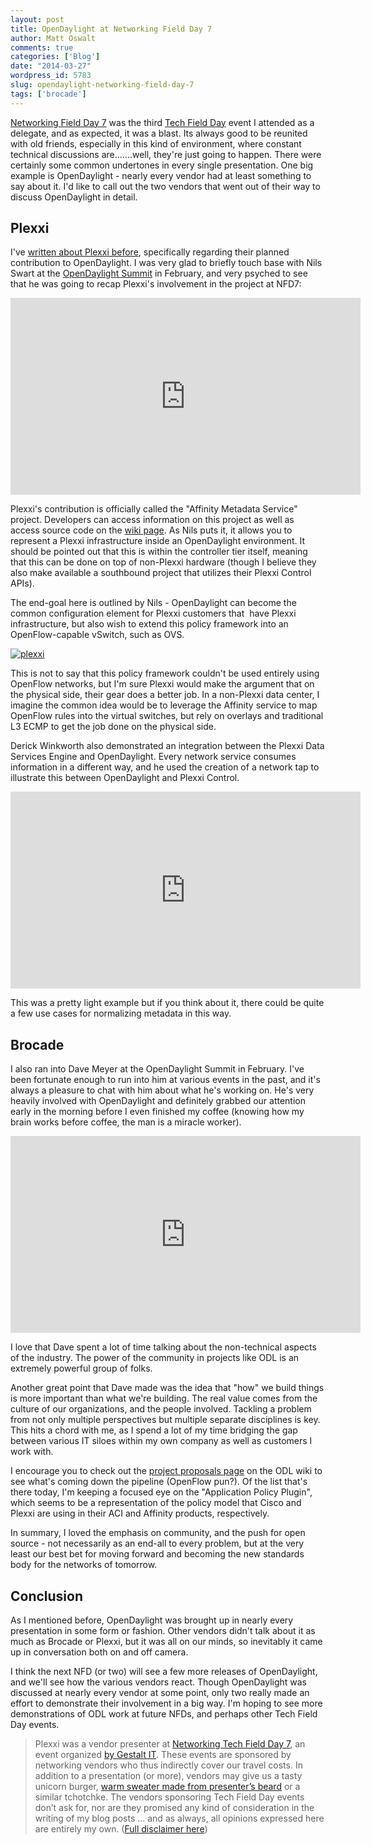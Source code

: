 ```yaml
---
layout: post
title: OpenDaylight at Networking Field Day 7
author: Matt Oswalt
comments: true
categories: ['Blog']
date: "2014-03-27"
wordpress_id: 5783
slug: opendaylight-networking-field-day-7
tags: ['brocade']
---
```



[Networking Field Day 7](http://techfieldday.com/event/nfd7/) was the third [Tech Field Day](http://techfieldday.com) event I attended as a delegate, and as expected, it was a blast. Its always good to be reunited with old friends, especially in this kind of environment, where constant technical discussions are.......well, they're just going to happen. There were certainly some common undertones in every single presentation. One big example is OpenDaylight - nearly every vendor had at least something to say about it. I'd like to call out the two vendors that went out of their way to discuss OpenDaylight in detail.

## Plexxi

I've [written about Plexxi before](https://keepingitclassless.net/2013/10/plexxi-optimized-workload-and-workflow/), specifically regarding their planned contribution to OpenDaylight. I was very glad to briefly touch base with Nils Swart at the [OpenDaylight Summit](http://events.linuxfoundation.org/events/opendaylight-summit) in February, and very psyched to see that he was going to recap Plexxi's involvement in the project at NFD7:

<div style="text-align: center"><iframe width="560" height="315" src="https://www.youtube.com/embed/bKGU7tYZV38" frameborder="0" allowfullscreen></iframe></div>

Plexxi's contribution is officially called the "Affinity Metadata Service" project. Developers can access information on this project as well as access source code on the [wiki page](https://wiki.opendaylight.org/view/Affinity_Metadata_Service:Release_Review). As Nils puts it, it allows you to represent a Plexxi infrastructure inside an OpenDaylight environment. It should be pointed out that this is within the controller tier itself, meaning that this can be done on top of non-Plexxi hardware (though I believe they also make available a southbound project that utilizes their Plexxi Control APIs).

The end-goal here is outlined by Nils - OpenDaylight can become the common configuration element for Plexxi customers that  have Plexxi infrastructure, but also wish to extend this policy framework into an OpenFlow-capable vSwitch, such as OVS.

[![plexxi](/assets/2014/03/plexxi-1024x531.png)](/assets/2014/03/plexxi.png)

This is not to say that this policy framework couldn't be used entirely using OpenFlow networks, but I'm sure Plexxi would make the argument that on the physical side, their gear does a better job. In a non-Plexxi data center, I imagine the common idea would be to leverage the Affinity service to map OpenFlow rules into the virtual switches, but rely on overlays and traditional L3 ECMP to get the job done on the physical side.

Derick Winkworth also demonstrated an integration between the Plexxi Data Services Engine and OpenDaylight. Every network service consumes information in a different way, and he used the creation of a network tap to illustrate this between OpenDaylight and Plexxi Control.

<div style="text-align: center"><iframe width="560" height="315" src="http://www.youtube.com/embed/2vrX_67ovoQ" frameborder="0" allowfullscreen></iframe></div>

This was a pretty light example but if you think about it, there could be quite a few use cases for normalizing metadata in this way.

## Brocade

I also ran into Dave Meyer at the OpenDaylight Summit in February. I've been fortunate enough to run into him at various events in the past, and it's always a pleasure to chat with him about what he's working on. He's very heavily involved with OpenDaylight and definitely grabbed our attention early in the morning before I even finished my coffee (knowing how my brain works before coffee, the man is a miracle worker).

<div style="text-align: center"><iframe width="560" height="315" src="http://www.youtube.com/embed/K5mgGYkaNDA" frameborder="0" allowfullscreen></iframe></div>

I love that Dave spent a lot of time talking about the non-technical aspects of the industry. The power of the community in projects like ODL is an extremely powerful group of folks.

Another great point that Dave made was the idea that "how" we build things is more important than what we're building. The real value comes from the culture of our organizations, and the people involved. Tackling a problem from not only multiple perspectives but multiple separate disciplines is key. This hits a chord with me, as I spend a lot of my time bridging the gap between various IT siloes within my own company as well as customers I work with.

I encourage you to check out the [project proposals page](https://wiki.opendaylight.org/view/Project_Proposals:Application_Policy_Plugin) on the ODL wiki to see what's coming down the pipeline (OpenFlow pun?). Of the list that's there today, I'm keeping a focused eye on the "Application Policy Plugin", which seems to be a representation of the policy model that Cisco and Plexxi are using in their ACI and Affinity products, respectively.

In summary, I loved the emphasis on community, and the push for open source - not necessarily as an end-all to every problem, but at the very least our best bet for moving forward and becoming the new standards body for the networks of tomorrow.

## Conclusion

As I mentioned before, OpenDaylight was brought up in nearly every presentation in some form or fashion. Other vendors didn't talk about it as much as Brocade or Plexxi, but it was all on our minds, so inevitably it came up in conversation both on and off camera.

I think the next NFD (or two) will see a few more releases of OpenDaylight, and we'll see how the various vendors react. Though OpenDaylight was discussed at nearly every vendor at some point, only two really made an effort to demonstrate their involvement in a big way. I'm hoping to see more demonstrations of ODL work at future NFDs, and perhaps other Tech Field Day events.

> Plexxi was a vendor presenter at [Networking Tech Field Day 7](http://techfieldday.com/event/nfd7/), an event organized [by Gestalt IT](http://techfieldday.com/about/). These events are sponsored by networking vendors who thus indirectly cover our travel costs. In addition to a presentation (or more), vendors may give us a tasty unicorn burger, [warm sweater made from presenter’s beard](http://www.youtube.com/watch?v=oQrJk9JzW8o) or a similar tchotchke. The vendors sponsoring Tech Field Day events don’t ask for, nor are they promised any kind of consideration in the writing of my blog posts … and as always, all opinions expressed here are entirely my own. ([Full disclaimer here](https://keepingitclassless.net/disclaimers/))

